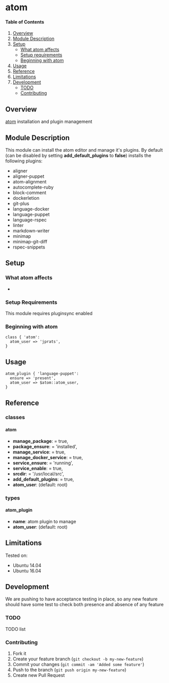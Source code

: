 # atom

#### Table of Contents

1. [Overview](#overview)
2. [Module Description](#module-description)
3. [Setup](#setup)
    * [What atom affects](#what-atom-affects)
    * [Setup requirements](#setup-requirements)
    * [Beginning with atom](#beginning-with-atom)
4. [Usage](#usage)
5. [Reference](#reference)
5. [Limitations](#limitations)
6. [Development](#development)
    * [TODO](#todo)
    * [Contributing](#contributing)

## Overview

[atom](https://atom.io/) installation and plugin management

## Module Description

This module can install the atom editor and manage it's plugins. By default (can be disabled by setting **add_default_plugins** to **false**) installs the following plugins:
* aligner
* aligner-puppet
* atom-alignment
* autocomplete-ruby
* block-comment
* dockerletion
* git-plus
* language-docker
* language-puppet
* language-rspec
* linter
* markdown-writer
* minimap
* minimap-git-diff
* rspec-snippets

## Setup

### What atom affects

* 

### Setup Requirements

This module requires pluginsync enabled

### Beginning with atom

```puppet
class { 'atom':
  atom_user => 'jprats',
}
```

## Usage

```puppet
atom_plugin { 'language-puppet':
  ensure => 'present',
  atom_user => $atom::atom_user,
}
```

## Reference

### classes

#### atom

* **manage_package**:        = true,
* **package_ensure**:        = 'installed',
* **manage_service**:        = true,
* **manage_docker_service**: = true,
* **service_ensure**:        = 'running',
* **service_enable**:        = true,
* **srcdir**:                = '/usr/local/src',
* **add_default_plugins**:   = true,
* **atom_user**: (default: root)

### types

#### atom_plugin

* **name**: atom plugin to manage
* **atom_user**: (default: root)

## Limitations

Tested on:
* Ubuntu 14.04
* Ubuntu 16.04

## Development

We are pushing to have acceptance testing in place, so any new feature should
have some test to check both presence and absence of any feature

### TODO

TODO list

### Contributing

1. Fork it
2. Create your feature branch (`git checkout -b my-new-feature`)
3. Commit your changes (`git commit -am 'Added some feature'`)
4. Push to the branch (`git push origin my-new-feature`)
5. Create new Pull Request
